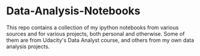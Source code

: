 # Data-Analysis-Notebooks

This repo contains a collection of my ipython notebooks from various sources and for various projects, both personal and otherwise.
Some of them are from Udacity's Data Analyst course, and others from my own data analysis projects.
